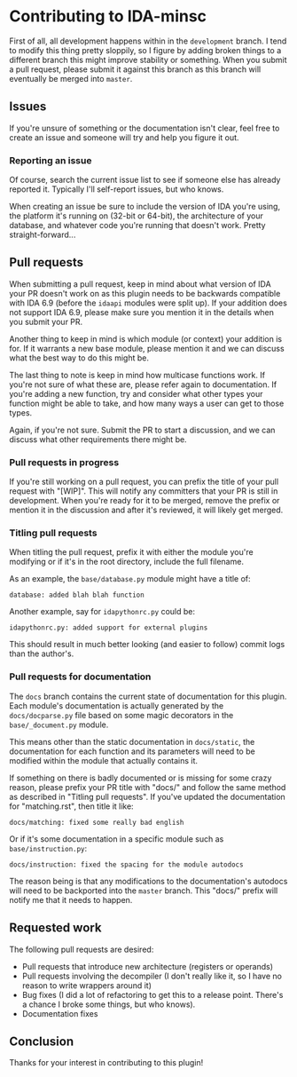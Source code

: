 # Contributing to IDA-minsc

First of all, all development happens within in the `development` branch.
I tend to modify this thing pretty sloppily, so I figure by adding broken
things to a different branch this might improve stability or something.
When you submit a pull request, please submit it against this branch as 
this branch will eventually be merged into `master`.

## Issues

If you're unsure of something or the documentation isn't clear, feel
free to create an issue and someone will try and help you figure it out.

### Reporting an issue

Of course, search the current issue list to see if someone else has
already reported it. Typically I'll self-report issues, but who knows.

When creating an issue be sure to include the version of IDA you're using,
the platform it's running on (32-bit or 64-bit), the architecture of your
database, and whatever code you're running that doesn't work. Pretty
straight-forward...

## Pull requests

When submitting a pull request, keep in mind about what version of IDA
your PR doesn't work on as this plugin needs to be backwards compatible
with IDA 6.9 (before the `idaapi` modules were split up). If your
addition does not support IDA 6.9, please make sure you mention it in
the details when you submit your PR.

Another thing to keep in mind is which module (or context) your
addition is for. If it warrants a new base module, please mention it
and we can discuss what the best way to do this might be.

The last thing to note is keep in mind how multicase functions work.
If you're not sure of what these are, please refer again to
documentation. If you're adding a new function, try and consider what
other types your function might be able to take, and how many ways
a user can get to those types.

Again, if you're not sure. Submit the PR to start a discussion, and
we can discuss what other requirements there might be.

### Pull requests in progress

If you're still working on a pull request, you can prefix the title of
your pull request with "[WIP]". This will notify any committers that your
PR is still in development.  When you're ready for it to be merged,
remove the prefix or mention it in the discussion and after it's reviewed,
it will likely get merged.

### Titling pull requests

When titling the pull request, prefix it with either the module you're modifying
or if it's in the root directory, include the full filename.

As an example, the `base/database.py` module might have a title of:

    database: added blah blah function
    
Another example, say for `idapythonrc.py` could be:

    idapythonrc.py: added support for external plugins

This should result in much better looking (and easier to follow) commit
logs than the author's.

### Pull requests for documentation

The `docs` branch contains the current state of documentation for this
plugin. Each module's documentation is actually generated by the
`docs/docparse.py` file based on some magic decorators in the
`base/_document.py` module.

This means other than the static documentation in `docs/static`, the
documentation for each function and its parameters will need to be
modified within the module that actually contains it.

If something on there is badly documented or is missing for
some crazy reason, please prefix your PR title with "docs/" and follow
the same method as described in "Titling pull requests". If you've
updated the documentation for "matching.rst", then title it like:

    docs/matching: fixed some really bad english

Or if it's some documentation in a specific module such as
`base/instruction.py`:

    docs/instruction: fixed the spacing for the module autodocs

The reason being is that any modifications to the documentation's
autodocs will need to be backported into the `master` branch. This
"docs/" prefix will notify me that it needs to happen.

## Requested work

The following pull requests are desired:

* Pull requests that introduce new architecture (registers or operands)
* Pull requests involving the decompiler (I don't really like it, so
  I have no reason to write wrappers around it)
* Bug fixes (I did a lot of refactoring to get this to a release point.
  There's a chance I broke some things, but who knows).
* Documentation fixes

## Conclusion

Thanks for your interest in contributing to this plugin!

